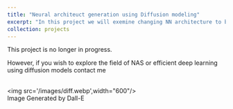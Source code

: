```yaml
---
title: "Neural architeuct generation using Diffusion modeling"
excerpt: "In this project we will exemine changing NN architecture to be more robust / less computationaly heavy, using classifier free diffusion models "
collection: projects
---
```



This project is no longer in progress.

However, if you wish to explore the field of NAS or efficient deep learning using diffusion models contact me

<br/><img src='/images/diff.webp',width="600"/><br/>
Image Generated by Dall-E